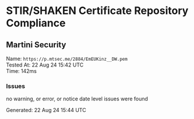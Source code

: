 # STIR/SHAKEN Certificate Repository Compliance

## Martini Security

Name: `https://p.mtsec.me/2884/EmEUKinz__DW.pem`\
Tested At: 22 Aug 24 15:42 UTC\
Time: 142ms

### Issues

no warning, or error, or notice date level issues were found

Generated: 22 Aug 24 15:44 UTC